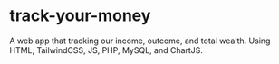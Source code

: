 # track-your-money
A web app that tracking our income, outcome, and total wealth. Using HTML, TailwindCSS, JS, PHP, MySQL, and ChartJS.
